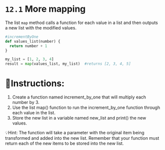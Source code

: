 # `12.1` More mapping



The list `map` method calls a function for each value in a
list  and then outputs a new list with the modified values.

```py
#incrementByOne
def values_list(number) {
  return number + 1
}

my_list = [1, 2, 3, 4]
result = map(values_list, my_list)  #returns [2, 3, 4, 5]
```

# 📝Instructions:

1. Create a function named increment_by_one that will multiply each number by 3.
2. Use the list map() function to run the increment_by_one function through each value in the list.
3. Store the new list in a variable named new_list and print() the new values.

💡Hint:
The function will take a parameter with the original item being transformed and added into the new list.
Remember that your function must return each of the new items to be stored into the new list.


